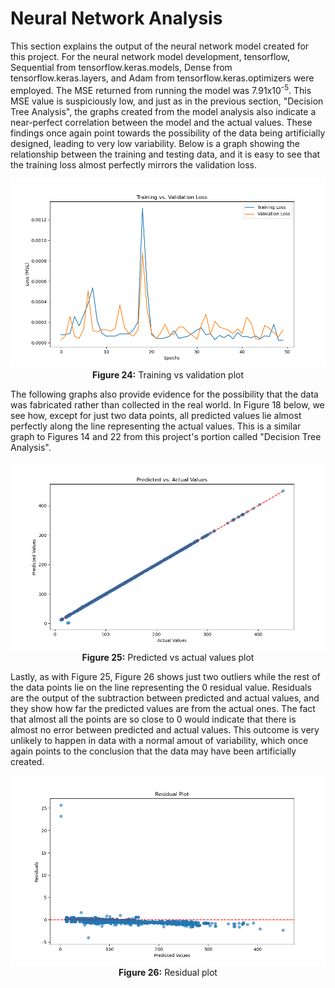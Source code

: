 # Neural Network Analysis

This section explains the output of the neural network model created for this project. For the neural network model development, tensorflow, Sequential from tensorflow.keras.models, Dense from tensorflow.keras.layers, and Adam from tensorflow.keras.optimizers were employed.
The MSE returned from running the model was 7.91x10<sup>-5</sup>. This MSE value is suspiciously low, and just as in the previous section, "Decision Tree Analysis", the graphs created from the model analysis also indicate a near-perfect correlation between the model and the actual values. These findings once again point towards the possibility of the data being artificially designed, leading to very low variability.
Below is a graph showing the relationship between the training and testing data, and it is easy to see that the training loss almost perfectly mirrors the validation loss.

<p align="center">
  <img src="images/training_validation_plot2.png" alt="Training vs validation plot" width="600px">
  <br>
  <strong>Figure 24:</strong> Training vs validation plot
</p>
The following graphs also provide evidence for the possibility that the data was fabricated rather than collected in the real world. In Figure 18 below, we see how, except for just two data points, all predicted values lie almost perfectly along the line representing the actual values. This is a similar graph to Figures 14 and 22 from this project's portion called "Decision Tree Analysis".

<p align="center">
  <img src="images/predicted_vs_actual2.png" alt="Predicted vs actual values plot" width="600px">
  <br>
  <strong>Figure 25:</strong> Predicted vs actual values plot
</p>

Lastly, as with Figure 25, Figure 26 shows just two outliers while the rest of the data points lie on the line representing the 0 residual value. Residuals are the output of the subtraction between predicted and actual values, and they show how far the predicted values are from the actual ones. The fact that almost all the points are so close to 0 would indicate that there is almost no error between predicted and actual values. This outcome is very unlikely to happen in data with a normal amout of variability, which once again points to the conclusion that the data may have been artificially created.

<p align="center">
  <img src="images/residual_neural_network2.png" alt="Residual plot" width="600px">
  <br>
  <strong>Figure 26:</strong> Residual plot
</p>
